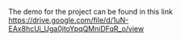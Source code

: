 The demo for the project can be found in this link 
https://drive.google.com/file/d/1uN-EAx8hcUi_Uga0jtoYpqQMniDFqR_o/view
